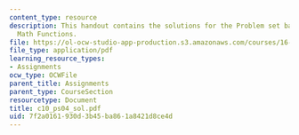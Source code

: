 ```yaml
---
content_type: resource
description: This handout contains the solutions for the Problem set based on Simple
  Math Functions.
file: https://ol-ocw-studio-app-production.s3.amazonaws.com/courses/16-01-unified-engineering-i-ii-iii-iv-fall-2005-spring-2006/7f2a0161930d3b45ba861a8421d8ce4d_c10_ps04_sol.pdf
file_type: application/pdf
learning_resource_types:
- Assignments
ocw_type: OCWFile
parent_title: Assignments
parent_type: CourseSection
resourcetype: Document
title: c10_ps04_sol.pdf
uid: 7f2a0161-930d-3b45-ba86-1a8421d8ce4d
---
```

